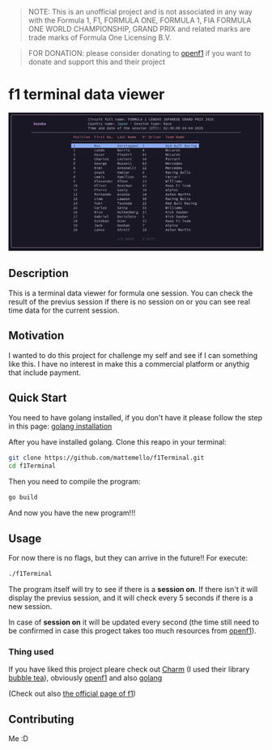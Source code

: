 > NOTE:
> This is an unofficial project and is not associated in any way with the Formula 1, F1, FORMULA ONE, FORMULA 1,
> FIA FORMULA ONE WORLD CHAMPIONSHIP, GRAND PRIX and related marks are trade marks of Formula One Licensing B.V.

> FOR DONATION: please consider donating to [openf1](https://openf1.org/) if you want to donate and support this and their project 

# f1 terminal data viewer

![f1 Terminal sample](./sample/f1TerminalView.png)

## Description

This is a terminal data viewer for formula one session. You can check the result of the previus session if 
there is no session on or you can see real time data for the current session.

## Motivation

I wanted to do this project for challenge my self and see if I can something like this.
I have no interest in make this a commercial platform or anythig that include payment.

## Quick Start

You need to have golang installed, if you don't have it please follow the step in this page: 
[golang installation](https://go.dev/doc/install)

After you have installed golang. Clone this reapo in your terminal:

```bash
git clone https://github.com/mattemello/f1Terminal.git
cd f1Terminal
```

Then you need to compile the program:

```bash
go build
```

And now you have the new program!!!

## Usage

For now there is no flags, but they can arrive in the future!!
For execute:

```bash
./f1Terminal
```

The program itself will try to see if there is a **session on**. If there isn't it will display the previus
session, and it will check every 5 seconds if there is a new session.

In case of **session on** it will be updated every second (the time still need to be confirmed 
in case this progect takes too much resources from [openf1](https://openf1.org/)).

### Thing used

If you have liked this project pleare check out [Charm](https://github.com/charmbracelet) (I used their
library [bubble tea](https://github.com/charmbracelet/bubbletea)), obviously [openf1](https://openf1.org) and also [golang](https://go.dev/)

(Check out also [the official page of f1](https://www.formula1.com/))

## Contributing
Me :D

